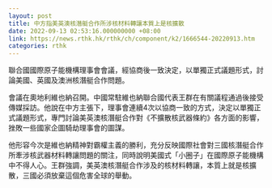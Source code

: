 ```yaml
---
layout: post
title: 中方指美英澳核潛艇合作所涉核材料轉讓本質上是核擴散
date: 2022-09-13 02:53:16.000000000 +08:00
link: https://news.rthk.hk/rthk/ch/component/k2/1666544-20220913.htm
categories: rthk
---
```


聯合國國際原子能機構理事會會議，經協商後一致決定，以單獨正式議題形式，討論美國、英國及澳洲核潛艇合作問題。

會議在奧地利維也納召開。中國常駐維也納聯合國代表王群在有關議程通過後接受傳媒採訪。他說在中方主張下，理事會連續4次以協商一致的方式，決定以單獨正式議題形式，專門討論美英澳核潛艇合作對《不擴散核武器條約》各方面的影響，挫敗一些國家企圖騎劫理事會的圖謀。

他形容今次是維也納精神對霸權主義的勝利，充分反映國際社會對三國核潛艇合作所牽涉核武器材料轉讓問題的關注，同時說明美國式「小圈子」在國際原子能機構中不得人心。王群強調，美英澳核潛艇合作涉及的核材料轉讓，本質上就是核擴散，三國必須放棄這個危害全球的舉動。
